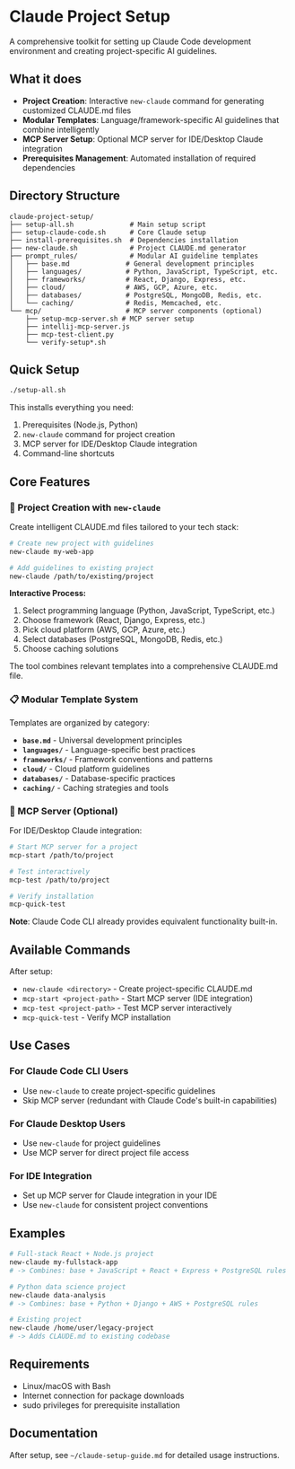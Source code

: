 # Claude Project Setup

A comprehensive toolkit for setting up Claude Code development environment and creating project-specific AI guidelines.

## What it does

- **Project Creation**: Interactive `new-claude` command for generating customized CLAUDE.md files
- **Modular Templates**: Language/framework-specific AI guidelines that combine intelligently
- **MCP Server Setup**: Optional MCP server for IDE/Desktop Claude integration
- **Prerequisites Management**: Automated installation of required dependencies

## Directory Structure

```
claude-project-setup/
├── setup-all.sh              # Main setup script
├── setup-claude-code.sh      # Core Claude setup
├── install-prerequisites.sh  # Dependencies installation
├── new-claude.sh             # Project CLAUDE.md generator
├── prompt_rules/             # Modular AI guideline templates
│   ├── base.md              # General development principles
│   ├── languages/           # Python, JavaScript, TypeScript, etc.
│   ├── frameworks/          # React, Django, Express, etc.
│   ├── cloud/               # AWS, GCP, Azure, etc.
│   ├── databases/           # PostgreSQL, MongoDB, Redis, etc.
│   └── caching/             # Redis, Memcached, etc.
└── mcp/                     # MCP server components (optional)
    ├── setup-mcp-server.sh # MCP server setup
    ├── intellij-mcp-server.js
    ├── mcp-test-client.py
    └── verify-setup*.sh
```

## Quick Setup

```bash
./setup-all.sh
```

This installs everything you need:
1. Prerequisites (Node.js, Python)
2. `new-claude` command for project creation
3. MCP server for IDE/Desktop Claude integration
4. Command-line shortcuts

## Core Features

### 🎯 Project Creation with `new-claude`

Create intelligent CLAUDE.md files tailored to your tech stack:

```bash
# Create new project with guidelines
new-claude my-web-app

# Add guidelines to existing project  
new-claude /path/to/existing/project
```

**Interactive Process:**
1. Select programming language (Python, JavaScript, TypeScript, etc.)
2. Choose framework (React, Django, Express, etc.)
3. Pick cloud platform (AWS, GCP, Azure, etc.)
4. Select databases (PostgreSQL, MongoDB, Redis, etc.)
5. Choose caching solutions

The tool combines relevant templates into a comprehensive CLAUDE.md file.

### 📋 Modular Template System

Templates are organized by category:
- **`base.md`** - Universal development principles
- **`languages/`** - Language-specific best practices  
- **`frameworks/`** - Framework conventions and patterns
- **`cloud/`** - Cloud platform guidelines
- **`databases/`** - Database-specific practices
- **`caching/`** - Caching strategies and tools

### 🔌 MCP Server (Optional)

For IDE/Desktop Claude integration:

```bash
# Start MCP server for a project
mcp-start /path/to/project

# Test interactively
mcp-test /path/to/project

# Verify installation
mcp-quick-test
```

**Note**: Claude Code CLI already provides equivalent functionality built-in.

## Available Commands

After setup:
- `new-claude <directory>` - Create project-specific CLAUDE.md
- `mcp-start <project-path>` - Start MCP server (IDE integration)
- `mcp-test <project-path>` - Test MCP server interactively
- `mcp-quick-test` - Verify MCP installation

## Use Cases

### For Claude Code CLI Users
- Use `new-claude` to create project-specific guidelines
- Skip MCP server (redundant with Claude Code's built-in capabilities)

### For Claude Desktop Users  
- Use `new-claude` for project guidelines
- Use MCP server for direct project file access

### For IDE Integration
- Set up MCP server for Claude integration in your IDE
- Use `new-claude` for consistent project conventions

## Examples

```bash
# Full-stack React + Node.js project
new-claude my-fullstack-app
# -> Combines: base + JavaScript + React + Express + PostgreSQL rules

# Python data science project  
new-claude data-analysis
# -> Combines: base + Python + Django + AWS + PostgreSQL rules

# Existing project
new-claude /home/user/legacy-project
# -> Adds CLAUDE.md to existing codebase
```

## Requirements

- Linux/macOS with Bash
- Internet connection for package downloads
- sudo privileges for prerequisite installation

## Documentation

After setup, see `~/claude-setup-guide.md` for detailed usage instructions.